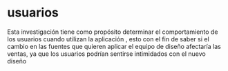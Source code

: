 # usuarios
Esta investigación tiene como propósito determinar el comportamiento de los usuarios cuando utilizan la aplicación , esto con el fin de saber si el cambio en las fuentes que quieren aplicar el equipo de diseño afectaría las ventas, ya que los usuarios podrían sentirse intimidados con el nuevo diseño
